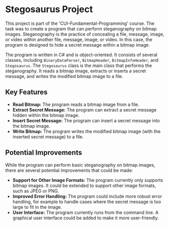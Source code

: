 # Stegosaurus Project

This project is part of the 'CUI-Fundamental-Programming' course. The task was to create a program that can perform steganography on bitmap images. Steganography is the practice of concealing a file, message, image, or video within another file, message, image, or video. In this case, the program is designed to hide a secret message within a bitmap image.

The program is written in C# and is object-oriented. It consists of several classes, including `BinaryDataParser`, `BitmapHeader`, `BitmapInfoHeader`, and `Stegosaurus`. The `Stegosaurus` class is the main class that performs the steganography. It reads a bitmap image, extracts or inserts a secret message, and writes the modified bitmap image to a file.

## Key Features

- **Read Bitmap:** The program reads a bitmap image from a file.
- **Extract Secret Message:** The program can extract a secret message hidden within the bitmap image.
- **Insert Secret Message:** The program can insert a secret message into the bitmap image.
- **Write Bitmap:** The program writes the modified bitmap image (with the inserted secret message) to a file.

## Potential Improvements

While the program can perform basic steganography on bitmap images, there are several potential improvements that could be made:

- **Support for Other Image Formats:** The program currently only supports bitmap images. It could be extended to support other image formats, such as JPEG or PNG.
- **Improved Error Handling:** The program could include more robust error handling, for example to handle cases where the secret message is too large to fit in the image.
- **User Interface:** The program currently runs from the command line. A graphical user interface could be added to make it more user-friendly.
